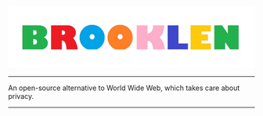 ![Logo](https://raw.githubusercontent.com/gorciu-official/Brooklen/refs/heads/main/static/logo.png)

-----------

An open-source alternative to World Wide Web, which takes care about privacy.

-----------